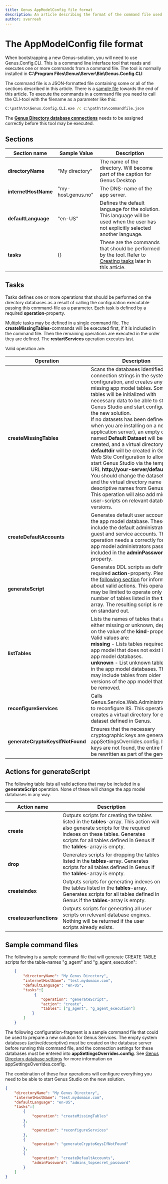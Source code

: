 ```yaml
---
title: Genus AppModelConfig file format
description: An article describing the format of the command file used for bootstrapping an empty app model for use in Genus
author: sverreeh
---
```


# The AppModelConfig file format

When bootstrapping a new Genus-solution, you will need to use Genus.Config.CLI. This is a command line interface tool that reads and executes one or more commands from a command file. The tool is normally installed in **C:\Program Files\Genus\Server\Bin\Genus.Config.CLI**

The command file is a JSON-formatted file containing some or all of the sections described in this article. There is a [sample file](#sample-command-file) towards the end of this article. To execute the commands in a command file you need to call the CLI-tool with the filename as a parameter like this:

```cmd
C:\path\to\Genus.Config.CLI.exe /c c:\path\to\commandfile.json
```

The [**Genus Directory database connections**](preparing-appmodel-settings.md) needs to be assigned correctly before this tool may be executed. 

## Sections

| Section name  |   Sample Value   |   Description |
|---------------|------------------|---------------|
|   **directoryName**   |   "My directory"         |   The name of the directory. Will become part of the caption for Genus Desktop |
|   **internetHostName**|   "my-host.genus.no"     | The DNS-name of the app server. |
|   **defaultLanguage** |   "en-US"                | Defines the default language for the solution. This language will be used when the user has not explicitly selected another language. |
|   **tasks**           |   {}                     |   These are the commands that should be performed by the tool. Refer to [Creating tasks](#tasks) later in this article. |

## Tasks

Tasks defines one or more operations that should be performed on the directory databases as a result of calling the configuration executable passing this command-file as a parameter. Each task is defined by a required **operation**-property. 

Multiple tasks may be defined in a single command file. The **createMissingTables**-commands will be executed first, if it is included in the command file. Then the remaining operations are executed in the order they are defined. The **restartServices** operation executes last.

Valid operation are:

|   Operation   |   Description
|---|---
|   **createMissingTables**    |    Scans the databases identified by the connection strings in the system configuration, and creates any missing app model tables. Some tables will be initialized with necessary data to be able to start Genus Studio and start configuring the new solution. <br/>If no datasets has been defined (i.e. when you are installing on a new application server), an empty dataset named **Default Dataset** will be created, and a virtual directory named **defaultdir** will be created in Genus Web Site Configuration to allow you to start Genus Studio via the temporary URL **http://your-server/defaultdir**. You should change the dataset name and the virtual directory name to more descriptive names from Genus Studio. <br/>This operation will also add missing user-scripts on relevant database versions. 
|   **createDefaultAccounts**    |  Generates default user accounts in the app model database. These include the default administrator, guest and service accounts. This operation needs a correctly formatted app model administrators password included in the **adminPassword**-property.
|   **generateScript**    | Generates DDL scripts as defined by a required **action**-property. Please see the [following section](#actions-for-generatescript) for information about valid actions. This operation may be limited to operate only on a number of tables listed in the **tables**-array. The resulting script is returned on standard out.
|   **listTables**    | Lists the names of tables that are either missing or unknown, depending on the value of the **kind**-property. Valid values are:<br/>  **missing** - Lists tables required by the app model that does not exist in the app model databases.<br/>  **unknown** - List unknown tables found in the app model databases. These may include tables from older versions of the app model that should be removed. 
|   **reconfigureServices**  | Calls Genus.Service.Web.Administration.CLI to reconfigure IIS. This operation creates a virtual directory for each dataset defined in Genus.
|   **generateCryptoKeysIfNotFound**  | Ensures that the necessary cryptographic keys are generated into appSettingsOverrides.config. If the keys are not found, the entire file will be rewritten as part of the generation. 

## Actions for generateScript

The following table lists all valid actions that may be included in a **generateScript** operation. None of these will change the app model databases in any way.

|   Action name    |   Description 
|-----------|---------------
|   **create**  |   Outputs scripts for creating the tables listed in the **tables**-array. This action will also generate scripts for the required indexes on these tables. Generates scripts for all tables defined in Genus if the **tables**-array is empty.
|   **drop**    |   Generates scripts for dropping the tables listed in the **tables**-array. Generates scripts for all tables defined in Genus if the **tables**-array is empty.
|   **createindex** |   Outputs scripts for generating indexes on the tables listed in the **tables**-array. Generates scripts for all tables defined in Genus if the **tables**-array is empty.
|   **createuserfunctions** |   Outputs scripts for generating all user scripts on relevant database engines. Nothing will be returned if the user scripts already exists.  

## Sample command files

The following is a sample command file that will generate CREATE TABLE scripts for the table-names "g_agent" and "g_agent_execution":

```json
    {
        "directoryName": "My Genus Directory",
        "internetHostName": "test.mydomain.com",
        "defaultLanguage": "en-US",
        "tasks":[
             {
                "operation": "generateScript",
                "action": "create",
                "tables": ["g_agent", "g_agent_execution"]
            }
        ]
    }
```


The following configuration-fragment is a sample command file that could be used to prepare a new solution for Genus Services. The empty system databases (active/descriptive) must be created on the database server before running this command file, and the connection settings for these databases must be entered into **appSettingsOverrides.config**. See [Genus Directory database settings](preparing-appmodel-settings.md) for more information on appSettingsOverrides.config. 

The combination of these four operations will configure everything you need to be able to start Genus Studio on the new solution. 

```json
{
    "directoryName": "My Genus Directory",
    "internetHostName": "test.mydomain.com",
    "defaultLanguage": "en-US",
    "tasks":[
        {
            "operation": "createMissingTables"
        },
        {
            "operation": "reconfigureServices"
        },
        {
            "operation": "generateCryptoKeysIfNotFound"
        },
        {
            "operation": "createDefaultAccounts",
            "adminPassword": "admins_topsecret_password"
        }
    ]
}
```